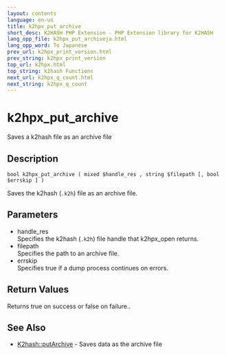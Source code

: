 ```yaml
---
layout: contents
language: en-us
title: k2hpx_put_archive
short_desc: K2HASH PHP Extension - PHP Extension library for K2HASH
lang_opp_file: k2hpx_put_archiveja.html
lang_opp_word: To Japanese
prev_url: k2hpx_print_version.html
prev_string: k2hpx_print_version
top_url: k2hpx.html
top_string: k2hash Functions
next_url: k2hpx_q_count.html
next_string: k2hpx_q_count
---
```


# k2hpx_put_archive
Saves a k2hash file as an archive file

## Description

```
bool k2hpx_put_archive ( mixed $handle_res , string $filepath [, bool $errskip ] )
```

Saves the k2hash (`.k2h`) file as an archive file. 

## Parameters
- handle_res  
Specifies the k2hash (`.k2h`) file handle that k2hpx_open returns.
- filepath  
Specifies the path to an archive file.
- errskip  
Specifies true if a dump process continues on errors.

## Return Values
Returns true on success or false on failure.. 

## See Also
- [K2hash::putArchive](k2h_putarchive.html) - Saves data as the archive file
